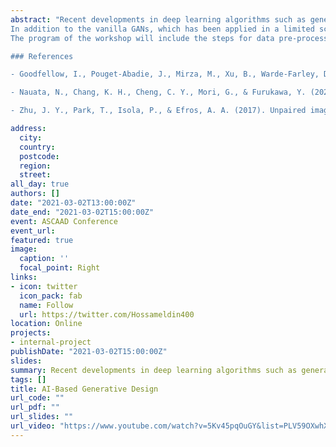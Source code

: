 ```yaml
---
abstract: "Recent developments in deep learning algorithms such as generative adversarial networks (GANs) (Goodfellow et. al. 2014) has created a paradigm shift in architectural generative design. Advantages of GANs over traditional generative algorithms include the ability to generate and manipulate infinite number of unique surfaces. Training of such models include feeding a large library of surfaces into the network, the model then learns the important patterns and features of the training data to generate realistic examples. The model can be divided into a generator and a discriminator. The generator objective is to learn how to generate representations of the input training examples that can “deceive” the discriminator. The discriminator is a universal function approximator that outputs a probability of an input surface to be real or fake. As more and more training epochs are passed, a minimax loss function is minimized that allows for the generator to create surfaces that are close as possible to the real ones, and the discriminator to not be able to differentiate between real and fake images. 
In addition to the vanilla GANs, which has been applied in a limited scale in recent research (Nauata et. al. 2020), in this workshop new synthetic versions of surfaces with specific modifications are presented using CycleGANs and pix2pix translation (Zhu et. al. 2017). The training data are prepared using an augmentor grasshopper script, generating large numbers of two types of surfaces (real A, and real B). The input pairs are used to generate new synthetic surfaces (fake A, and fake B), that have new manipulated features. The training of CycleGANs is more complex and challenging requiring artistic authoring (Zhu et. al. 2017).
The program of the workshop will include the steps for data pre-processing, data post-processing and live coding of generative adversarial networks and CycleGANs on grasshopper. The procedure includes the general framework that can be applied to any generation process. Description of the software and computational requirements including required processing and graphics cards, data quality and formats, and harnessing the power of computational platforms such as google cloud or amazon web services. 

### References

- Goodfellow, I., Pouget-Abadie, J., Mirza, M., Xu, B., Warde-Farley, D., Ozair, S., ... & Bengio, Y. (2014). Generative adversarial nets. In Advances in neural information processing systems (pp. 2672-2680).

- Nauata, N., Chang, K. H., Cheng, C. Y., Mori, G., & Furukawa, Y. (2020). House-GAN: Relational Generative Adversarial Networks for Graph-constrained House Layout Generation. arXiv preprint arXiv:2003.06988.

- Zhu, J. Y., Park, T., Isola, P., & Efros, A. A. (2017). Unpaired image-to-image translation using cycle-consistent adversarial networks. In Proceedings of the IEEE international conference on computer vision (pp. 2223-2232)."

address:
  city: 
  country: 
  postcode: 
  region: 
  street: 
all_day: true
authors: []
date: "2021-03-02T13:00:00Z"
date_end: "2021-03-02T15:00:00Z"
event: ASCAAD Conference
event_url: 
featured: true
image:
  caption: ''
  focal_point: Right
links:
- icon: twitter
  icon_pack: fab
  name: Follow
  url: https://twitter.com/Hossameldin400
location: Online
projects:
- internal-project
publishDate: "2021-03-02T15:00:00Z"
slides: 
summary: Recent developments in deep learning algorithms such as generative adversarial networks (GANs) (Goodfellow et. al. 2014) has created a paradigm shift in architectural generative design. Advantages of GANs over traditional generative algorithms include the ability to generate and manipulate infinite number of unique surfaces. Training of such models include feeding a large library of surfaces into the network, the model then learns the important patterns and features of the training data to generate realistic examples. The model can be divided into a generator and a discriminator. The generator objective is to learn how to generate representations of the input training examples that can “deceive” the discriminator. The discriminator is a universal function approximator that outputs a probability of an input surface to be real or fake. As more and more training epochs are passed, a minimax loss function is minimized that allows for the generator to create surfaces that are close as possible to the real ones, and the discriminator to not be able to differentiate between real and fake images. 
tags: []
title: AI-Based Generative Design
url_code: ""
url_pdf: ""
url_slides: ""
url_video: "https://www.youtube.com/watch?v=5Kv45pqOuGY&list=PLV59OXwhXVccbGK8LcC_oLU9xmErLoxAJ&index=7"
---
```



